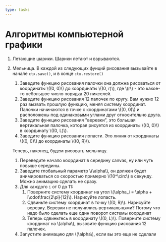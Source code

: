 ```yaml
---
type: tasks
---
```


# Алгоритмы компьютерной графики

1. Летающие шарики. Шарики летают и взрываются.
1. Мельница. В каждой из следующих фунций рисования вызывайте в начале `ctx.save()`, и в конце `ctx.restore()`
    1. Заведите функцию рисования палочки она должна рисоваться от координаты \\((0, 0)\\) до координаты \\((0, r)\\), где
    \\(r\\) - это какое-то небольшое число порядка 20 пикселей.
    1. Заведите функцию рисования 12 палочек по кругу. Вам нужно 12 раз вызвать прошлую функцию, меняя систему координат. Палочки
    начинаются в точке с координатами \\((0, 0)\\) и расположены под одинаковыми углами друг относительно друга.
    1. Заведите функцию рисования "веревки", это большая вертикальная палочка, которая рисуется из координаты \\((0, 0)\\)
    в координату \\((0, L)\\).
    1. Заведите функцию рисования лопасти. Это линия от координаты \\((0, 0)\\) до координаты \\((0, R)\\).
   
    Теперь, наконец, будем рисовать мельницу.
    
    1. Переведите начало координат в середину canvas, ну или чуть повыше середины.
    1. Заведите глобальный параметр \\(\\alpha\\), он должен будет анимироваться со скоростью примерно \\(10^\\circ\\) в секунду.
    Можно анимацию сделать не сразу.
    1. Для каждого `i` от 0 до 11:
        1. Поверните систему координат на угол \\(\\alpha_i = \\alpha + i\\cdot\\frac{2\\pi}{12}\\). Нарисуйте лопасть.
        1. Cдвиньте систему координат в точку \\((0, R)\\). Нарисуйте веревку. Веревки не получились вертикальными? Потому что
        надо было сделать еще один поворот системы координат
        1. Теперь сдвиньтесь в координату \\((0, L)\\). Поверните систему координат на \\(alpha\\), вызовите функцию рисования 12 палочек.
    1. Запустите анимацию для \\(\\alpha\\), если вы это еще не сделали
